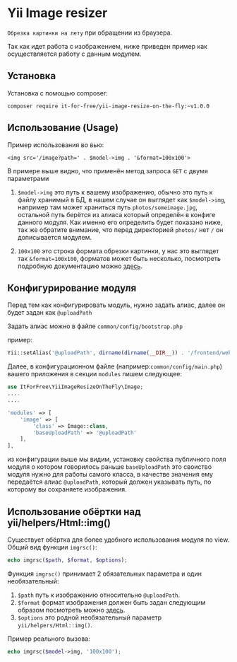 # Yii Image resizer

`Обрезка картинки на лету` при обращении из браузера.

Так как идет работа с изображением, ниже приведен пример как осуществляется работу с данным модулем.

## Установка 

Установка с помощью composer:
```shell
composer require it-for-free/yii-image-resize-on-the-fly:~v1.0.0
```

## Использование (Usage)

Пример использования во вью:

`<img src='/image?path=' . $model->img . '&format=100x100'>`

В примере выше видно, что применён метод запроса `GET` с двумя параметрами

1. `$model->img` это путь к вашему изображению, обычно это путь к файлу хранимый в БД, 
в нашем случае он выглядет как `$model->img`, например там может храниться путь `photos/someimage.jpg`, 
остальной путь берётся из алиаса который определён в конфиге данного модуля. Как  именно его 
определить будет показано ниже, так же обратите внимание, что перед директорией `photos/` нет `/` он дописывается модулем.

2. `100x100` это строка формата обрезки картинки, у нас это выглядет так `&format=100x100`, 
форматов может быть несколько, посмотреть подробную документацию можно
[здесь](https://github.com/it-for-free/rusphp/blob/master/src/File/Image/README.md).


## Конфигурирование модуля

Перед тем как конфигурировать модуль, нужно задать алиас, далее он будет задан как `@uploadPath`

Задать алиас можно в файле `common/config/bootstrap.php`

пример:

```php
Yii::setAlias('@uploadPath', dirname(dirname(__DIR__)) . '/frontend/web/uploads');
```
       
Далее, в конфигурационном файле (например:`common/config/main.php`)
вашего приложения в секции `modules` пишем следующее:

```php
use ItForFree\YiiImageResizeOnTheFly\Image;
....
....

'modules' => [
    'image' => [
        'class' => Image::class,
        'baseUploadPath' => '@uploadPath'
    ], 
],                                                                                 
```
                                                                            
из конфигурации выше мы видим, установку свойства публичного поля модуля о котором говорилось раньше `baseUploadPath`
это своиство модуля нужно для работы самого класса, в качестве значения ему передаётся алиас `@uploadPath`, который 
должен указывать путь,  по которому вы сохраняете изображения.


## Использование обёртки над yii/helpers/Html::img()

Существует обёртка для более удобного использования модуля по view. Общий вид функции `imgrsc()`:

```php
echo imgrsc($path, $format, $options);
```

Функция `imgrsc()` принимает 2 обязательных параметра и один необязательный:
1. `$path` путь к изображению относительно `@uploadPath`.
2. `$format` формат изображения должен быть задан следующим образом посмотреть можно
[здесь](https://github.com/it-for-free/rusphp/blob/master/src/File/Image/README.md).
3. `$options` это родной необязательный параметр `yii/helpers/Html::img()`.

Пример реального вызова:

```php
echo imgrsc($model->img, '100x100');
```

